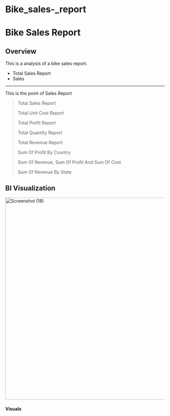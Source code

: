 # Bike_sales-_report

# Bike Sales Report

## Overview
This is a analysis of a bike sales report.
+ Total Sales Report
+ Sales
---

This is the point of Sales Report
>Total Sales Report
>
>  Total Unit Cost Report
>
>  Total Profit Report
>
> Total Quantity Report
>
> Total Revenue Report
>
> Sum Of Profit By Country
>
> Sum Of Revenue, Sum Of Profit And Sum Of Cost
>
> Sum Of Revenue By State

## BI Visualization
<img width="1132" height="637" alt="Screenshot (18)" src="https://github.com/user-attachments/assets/e6d80ac0-53bc-4908-84cf-3d301bf4f4c4" />


#### Visuals
